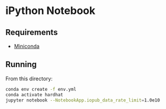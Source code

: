 # iPython Notebook

## Requirements

- [Miniconda](https://docs.anaconda.com/free/miniconda/index.html)

## Running

From this directory:

```bash
conda env create -f env.yml
conda activate hardhat
jupyter notebook --NotebookApp.iopub_data_rate_limit=1.0e10
```
